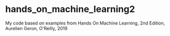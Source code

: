 # hands_on_machine_learning2
My code based on examples from Hands On Machine Learning, 2nd Edition, Aurelien Geron, O'Reilly, 2019
